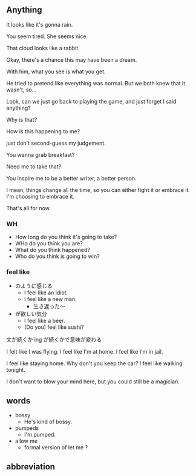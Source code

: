 ## Anything
It looks like it's gonna rain.

You seem tired. She seems nice.

That cloud looks like a rabbit.

Okay, there's a chance this may have been a dream.

With him, what you see is what you get.

He tried to pretend like everything was normal. But we both knew that it wasn't, so...

Look, can we just go back to playing the game, and just forget I said anything?

Why is that?

How is this happening to me?

just don't second-guess my judgement.

You wanna grab breakfast?

Need me to take that?

You inspire me to be a better writer, a better person.

I mean, things change all the time, so you can either fight it or embrace it. I'm choosing to embrace it.

That's all for now.






### WH
- How long do you think it's going to take?
- WHo do you think you are?
- What do you think happened?
- Who do you think is going to win?

### feel like
- のように感じる
  - I feel like an idiot.
  - I feel like a new man.
    - 生き返った〜
- が欲しい気分
  - I feel like a beer.
  - (Do you) feel like sushi?
  
文が続くか ing が続くかで意味が変わる

I felt like I was flying.
I feel like I'm at home.
I feel like I'm in jail.

I feel like staying home.
Why don't you keep the car? I feel like walking tonight.

I don't want to blow your mind here, but you could still be a magician.



## words
- bossy
  - He's kind of bossy.
- pumpeds
  - I'm pumped.
- allow me
  - formal version of let me ?

## abbreviation


